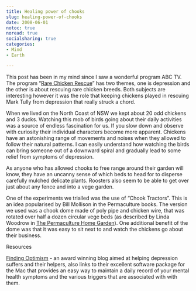 ```yaml
---
title: Healing power of chooks
slug: healing-power-of-chooks
date: 2008-06-01
notoc: true
noread: true
socialsharing: true
categories: 
- Mind
- Earth

---
```

This post has been in my mind since I saw a wonderful program ABC TV. The program &#x201c;[Rare Chicken Rescue][abc]&#x201d; has two themes, one is depression and the other is about rescuing rare chicken breeds. Both subjects are interesting however it was the role that keeping chickens played in rescuing Mark Tully from depression that really struck a chord.

When we lived on the North Coast of NSW we kept about 20 odd chickens and 3 ducks. Watching this mob of birds going about their daily activities was a source of endless fascination for us. If you slow down and observe with curiosity their individual characters become more apparent. Chickens have an astonishing range of movements and noises when they allowed to follow their natural patterns. I can easily understand how watching the birds can bring someone out of a downward spiral and gradually lead to some relief from symptoms of depression.

As anyone who has allowed chooks to free range around their garden will know, they have an uncanny sense of which beds to head for to disperse carefully mulched delicate plants. Roosters also seem to be able to get over just about any fence and into a vege garden.

One of the experiments we trialled was the use of &#x201c;Chook Tractors&#x201d;. This is an idea popularised by Bill Mollison in the Permaculture books. The version we used was a chook dome made of poly pipe and chicken wire, that was rotated over half a dozen circular vege beds (as described by Linda Woodrow in [The Permaculture Home Garden][amazon]). One additional benefit of the dome was that it was easy to sit next to and watch the chickens go about their business.

Resources

[Finding Optimism][findingoptimism] - an award winning blog aimed at helping depression suffers and their helpers, also links to their excellent software package for the Mac that provides an easy way to maintain a daily record of your mental health symptoms and the various triggers that are associated with with them.

[abc]: http://www.abc.net.au/abccontentsales/s2181196.htm
[amazon]: http://www.amazon.com/gp/product/0670865990/ref=as_li_ss_tl?ie=UTF8&amp;camp=1789&amp;creative=9325&amp;creativeASIN=0670865990&amp;linkCode=as2&amp;tag=slowlane-20
[findingoptimism]: http://www.findingoptimism.com/
